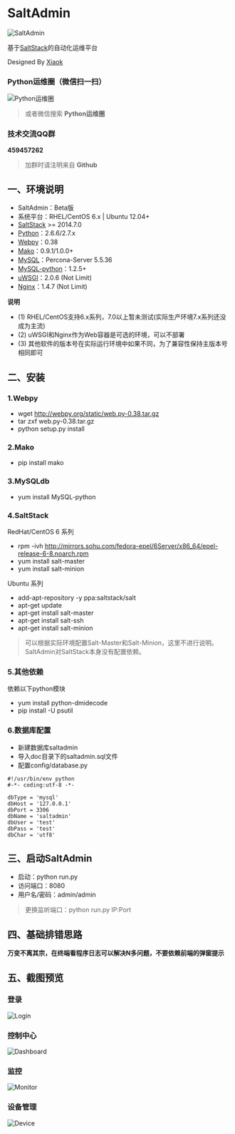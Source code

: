 SaltAdmin
=========

![SaltAdmin](https://github.com/luxiaok/SaltAdmin/raw/master/static/images/SaltAdminLogo.jpg)

基于[SaltStack](https://github.com/saltstack/salt)的自动化运维平台

Designed By [Xiaok](http://github.com/luxiaok)


### Python运维圈（微信扫一扫） ###

![Python运维圈](https://github.com/luxiaok/SaltAdmin/raw/master/static/images/ops_circle_qrcode.jpg)

>或者微信搜索 **Python运维圈**

### 技术交流QQ群 ###

**459457262**

>加群时请注明来自 **Github**


## 一、环境说明 ##
* SaltAdmin：Beta版
* 系统平台：RHEL/CentOS 6.x | Ubuntu 12.04+
* [SaltStack](https://github.com/saltstack/salt) >= 2014.7.0
* [Python](http://www.python.org)：2.6.6/2.7.x
* [Webpy](http://webpy.org)：0.38
* [Mako](http://www.makotemplates.org/)：0.9.1/1.0.0+
* [MySQL](http://www.percona.com/)：Percona-Server 5.5.36
* [MySQL-python](http://pypi.python.org/pypi/MySQL-python)：1.2.5+
* [uWSGI](http://projects.unbit.it/downloads/uwsgi-2.0.6.tar.gz)：2.0.6 (Not Limit)
* [Nginx](http://nginx.org/download/nginx-1.6.0.tar.gz)：1.4.7 (Not Limit)

**说明**
* (1) RHEL/CentOS支持6.x系列，7.0以上暂未测试(实际生产环境7.x系列还没成为主流)
* (2) uWSGI和Nginx作为Web容器是可选的环境，可以不部署
* (3) 其他软件的版本号在实际运行环境中如果不同，为了兼容性保持主版本号相同即可


## 二、安装 ##

### 1.Webpy ###
* wget http://webpy.org/static/web.py-0.38.tar.gz
* tar zxf web.py-0.38.tar.gz
* python setup.py install

### 2.Mako ###
* pip install mako

### 3.MySQLdb ###
* yum install MySQL-python

### 4.SaltStack ###
RedHat/CentOS 6 系列<br>
* rpm -ivh http://mirrors.sohu.com/fedora-epel/6Server/x86_64/epel-release-6-8.noarch.rpm
* yum install salt-master
* yum install salt-minion

Ubuntu 系列<br>
* add-apt-repository -y ppa:saltstack/salt
* apt-get update
* apt-get install salt-master
* apt-get install salt-ssh
* apt-get install salt-minion

>可以根据实际环境配置Salt-Master和Salt-Minion，这里不进行说明。SaltAdmin对SaltStack本身没有配置依赖。

### 5.其他依赖 ###
依赖以下python模块
* yum install python-dmidecode
* pip install -U psutil

### 6.数据库配置  ###
* 新建数据库saltadmin
* 导入doc目录下的saltadmin.sql文件
* 配置config/database.py

```
#!/usr/bin/env python
#-*- coding:utf-8 -*-

dbType = 'mysql'
dbHost = '127.0.0.1'
dbPort = 3306
dbName = 'saltadmin'
dbUser = 'test'
dbPass = 'test'
dbChar = 'utf8'
```

## 三、启动SaltAdmin ##
* 启动：python run.py
* 访问端口：8080
* 用户名/密码：admin/admin

>更换监听端口：python run.py IP:Port


## 四、基础排错思路 ##

**万变不离其宗，在终端看程序日志可以解决N多问题，不要依赖前端的弹窗提示**


## 五、截图预览 ##

### 登录 ###
![Login](https://github.com/luxiaok/SaltAdmin/raw/master/screenshot/login.png)

### 控制中心 ###
![Dashboard](https://github.com/luxiaok/SaltAdmin/raw/master/screenshot/dashboard.png)

### 监控 ###
![Monitor](https://github.com/luxiaok/SaltAdmin/raw/master/screenshot/monitor.png)

### 设备管理 ###
![Device](https://github.com/luxiaok/SaltAdmin/raw/master/screenshot/device.png)
